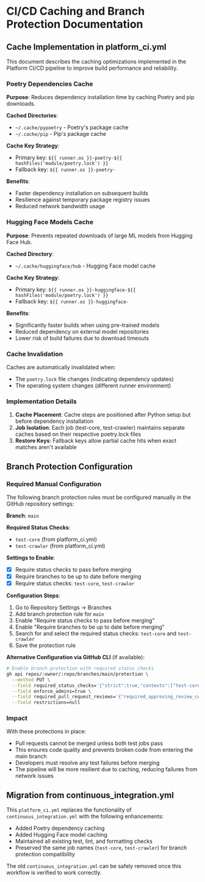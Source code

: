 # CI/CD Caching and Branch Protection Documentation

## Cache Implementation in platform_ci.yml

This document describes the caching optimizations implemented in the Platform CI/CD pipeline to improve build performance and reliability.

### Poetry Dependencies Cache

**Purpose**: Reduces dependency installation time by caching Poetry and pip downloads.

**Cached Directories**:
- `~/.cache/pypoetry` - Poetry's package cache
- `~/.cache/pip` - Pip's package cache

**Cache Key Strategy**:
- Primary key: `${{ runner.os }}-poetry-${{ hashFiles('module/poetry.lock') }}`
- Fallback key: `${{ runner.os }}-poetry-`

**Benefits**:
- Faster dependency installation on subsequent builds
- Resilience against temporary package registry issues
- Reduced network bandwidth usage

### Hugging Face Models Cache

**Purpose**: Prevents repeated downloads of large ML models from Hugging Face Hub.

**Cached Directory**:
- `~/.cache/huggingface/hub` - Hugging Face model cache

**Cache Key Strategy**:
- Primary key: `${{ runner.os }}-huggingface-${{ hashFiles('module/poetry.lock') }}`
- Fallback key: `${{ runner.os }}-huggingface-`

**Benefits**:
- Significantly faster builds when using pre-trained models
- Reduced dependency on external model repositories
- Lower risk of build failures due to download timeouts

### Cache Invalidation

Caches are automatically invalidated when:
- The `poetry.lock` file changes (indicating dependency updates)
- The operating system changes (different runner environment)

### Implementation Details

1. **Cache Placement**: Cache steps are positioned after Python setup but before dependency installation
2. **Job Isolation**: Each job (test-core, test-crawler) maintains separate caches based on their respective poetry.lock files
3. **Restore Keys**: Fallback keys allow partial cache hits when exact matches aren't available

## Branch Protection Configuration

### Required Manual Configuration

The following branch protection rules must be configured manually in the GitHub repository settings:

**Branch**: `main`

**Required Status Checks**:
- `test-core` (from platform_ci.yml)
- `test-crawler` (from platform_ci.yml)

**Settings to Enable**:
- [x] Require status checks to pass before merging
- [x] Require branches to be up to date before merging
- [x] Require status checks: `test-core`, `test-crawler`

**Configuration Steps**:
1. Go to Repository Settings → Branches
2. Add branch protection rule for `main`
3. Enable "Require status checks to pass before merging"
4. Enable "Require branches to be up to date before merging"
5. Search for and select the required status checks: `test-core` and `test-crawler`
6. Save the protection rule

**Alternative Configuration via GitHub CLI** (if available):
```bash
# Enable branch protection with required status checks
gh api repos/:owner/:repo/branches/main/protection \
  --method PUT \
  --field required_status_checks='{"strict":true,"contexts":["test-core","test-crawler"]}' \
  --field enforce_admins=true \
  --field required_pull_request_reviews='{"required_approving_review_count":1}' \
  --field restrictions=null
```

### Impact

With these protections in place:
- Pull requests cannot be merged unless both test jobs pass
- This ensures code quality and prevents broken code from entering the main branch
- Developers must resolve any test failures before merging
- The pipeline will be more resilient due to caching, reducing failures from network issues

## Migration from continuous_integration.yml

This `platform_ci.yml` replaces the functionality of `continuous_integration.yml` with the following enhancements:
- Added Poetry dependency caching
- Added Hugging Face model caching  
- Maintained all existing test, lint, and formatting checks
- Preserved the same job names (`test-core`, `test-crawler`) for branch protection compatibility

The old `continuous_integration.yml` can be safely removed once this workflow is verified to work correctly.